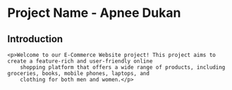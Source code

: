 <h1>Project Name - Apnee Dukan</h1>
<h2>Introduction</h2>

    <p>Welcome to our E-Commerce Website project! This project aims to create a feature-rich and user-friendly online
        shopping platform that offers a wide range of products, including groceries, books, mobile phones, laptops, and
        clothing for both men and women.</p>
